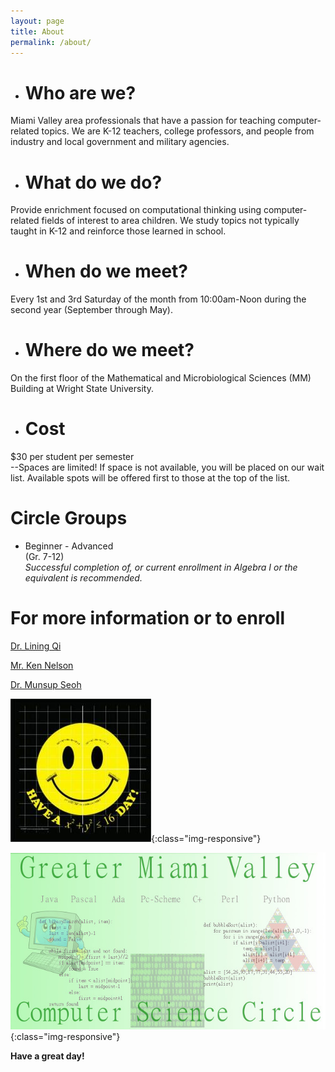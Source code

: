 ```yaml
---
layout: page
title: About
permalink: /about/
---
```


- # **Who are we?**
Miami Valley area professionals that have a passion for teaching computer-related topics.
We are K-12 teachers, college professors, and people from industry and local government and military agencies.

- # **What do we do?**
Provide enrichment focused on computational thinking using computer-related fields of interest to area children.
We study topics not typically taught in K-12 and reinforce those learned in school.

- # **When do we meet?**
Every 1st and 3rd Saturday of the month from 10:00am-Noon during the second year (September through May).

- # **Where do we meet?**
On the first floor of the Mathematical and Microbiological Sciences (MM) Building at Wright State University.

- # **Cost**
$30 per student per semester  
--Spaces are limited! If space is not available, you will be placed on our wait list. Available spots will be offered first to those at the top of the list.

# Circle Groups

- Beginner - Advanced  
(Gr. 7-12)  
*Successful completion of, or current enrollment in Algebra I or the equivalent is recommended.*

# For more information or to enroll

[Dr. Lining Qi](mailto:qiln@yahoo.com)

[Mr. Ken Nelson](mailto:ken.nelson@wright.edu)

[Dr. Munsup Seoh](mailto:munsup.seoh@wright.edu)

![](/assets/images/smileyface.jpg){:class="img-responsive"}

![](/assets/images/gmvcsc.jpg){:class="img-responsive"}  

**Have a great day!**